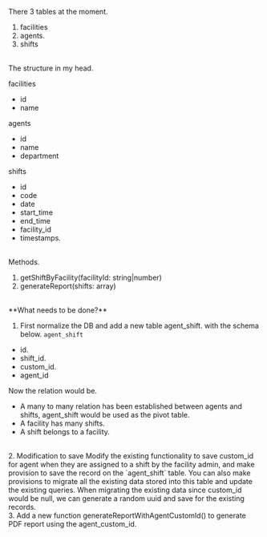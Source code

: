 There 3 tables at the moment.
1. facilities
2. agents.
3. shifts

<br/>
The structure in my head.

facilities
- id
- name

agents
- id
- name
- department

shifts
- id
- code
- date
- start_time
- end_time
- facility_id
- timestamps.

<br/>
Methods.

1. getShiftByFacility(facilityId: string|number)
2. generateReport(shifts: array)

<br/>
**What needs to be done?**

1. First normalize the DB and add a new table agent_shift. with the schema below.
`agent_shift`
- id.
- shift_id.
- custom_id.
- agent_id

Now the relation would be.
- A many to many relation has been established between agents and shifts, agent_shift would be used as the pivot table.
- A facility has many shifts.
- A shift belongs to a facility.

<br/>
2. Modification to save Modify the existing functionality to save custom_id for agent when they are assigned to a shift by the facility admin, and make provision to save the record on the `agent_shift` table. You can also make provisions to migrate all the existing data stored into this table and update the existing queries. When migrating the existing data since custom_id would be null, we can generate a random uuid and save for the existing records.

<br/>
3. Add a new function generateReportWithAgentCustomId() to generate PDF report using the agent_custom_id.